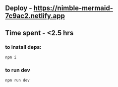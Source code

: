 ## Deploy - https://nimble-mermaid-7c9ac2.netlify.app
## Time spent - <2.5 hrs

### to install deps:
```sh
npm i
```
### to run dev
```sh
npm run dev
```

